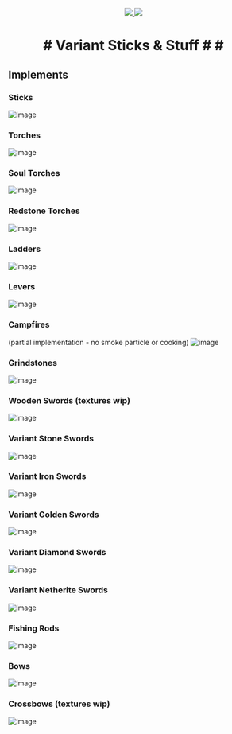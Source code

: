 <p align="center">
<a href="https://www.curseforge.com/minecraft/mc-mods/variant-crafting-tables-fabric"><img src="https://cf.way2muchnoise.eu/full_variant-crafting-tables-fabric_downloads.svg">
 <img src="http://cf.way2muchnoise.eu/versions/variant-crafting-tables-fabric.svg"></a>
 </p>

<h1 align="center"> # Variant Sticks & Stuff # #

## Implements 

### Sticks
![image](https://user-images.githubusercontent.com/7688001/154689052-8a1683fd-c9c5-47b7-9040-23286c1c22fa.png)

### Torches
![image](https://user-images.githubusercontent.com/7688001/154686244-342fa118-bb94-4483-b56c-a2aa021036c2.png)

### Soul Torches
![image](https://user-images.githubusercontent.com/7688001/154686524-911a837b-bf68-4a0e-805e-20d1dbd30e79.png)

### Redstone Torches
![image](https://user-images.githubusercontent.com/7688001/154687483-3705d47f-4fe4-481e-9a4a-42af1e270990.png)

### Ladders
![image](https://user-images.githubusercontent.com/7688001/154687124-e6bdbd42-0b01-4e9a-b9fd-0e421deb6b04.png)
  
### Levers
![image](https://user-images.githubusercontent.com/7688001/154713882-225a4c42-faf8-4541-b664-362bb36fe125.png)

### Campfires
(partial implementation - no smoke particle or cooking)
![image](https://user-images.githubusercontent.com/7688001/154688038-c9d85f48-ce39-42b8-a455-3bb325420de5.png)

### Grindstones
![image](https://user-images.githubusercontent.com/7688001/154688179-b0a7fd43-671e-4e6b-86a4-6ed8ec1005f2.png)

### Wooden Swords (textures wip)
![image](https://user-images.githubusercontent.com/7688001/154710208-f9614084-72b4-4395-8faa-f33e10a7a684.png)

### Variant Stone Swords
![image](https://user-images.githubusercontent.com/7688001/154710380-44ebf583-102f-49ce-a511-991824cd8383.png)

### Variant Iron Swords
![image](https://user-images.githubusercontent.com/7688001/154710560-d955fdc1-4734-46a5-b2ad-9cc99ef5ec15.png)

### Variant Golden Swords
![image](https://user-images.githubusercontent.com/7688001/154710749-ee63d772-160e-4e2b-92e8-86142a97cf63.png)

### Variant Diamond Swords
![image](https://user-images.githubusercontent.com/7688001/154710887-44381566-2b98-44e9-a76c-75014b23ee48.png)

### Variant Netherite Swords
![image](https://user-images.githubusercontent.com/7688001/154711013-f87e0c17-6be0-4562-8360-2b9fcb3f8aae.png)

### Fishing Rods
![image](https://user-images.githubusercontent.com/7688001/154711138-14068778-3f97-4f74-bb21-795d9fd03c1b.png)

### Bows
![image](https://user-images.githubusercontent.com/7688001/154711305-f701c42d-291d-4ec0-8ef6-3a3b15f94a48.png)

### Crossbows (textures wip)
![image](https://user-images.githubusercontent.com/7688001/154711440-94df89d7-5a68-4bbc-922a-7a38aecf88df.png)
</p>

